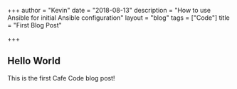 +++
author = "Kevin"
date = "2018-08-13"
description = "How to use Ansible for initial Ansible configuration"
layout = "blog"
tags = ["Code"]
title = "First Blog Post"

+++
## Hello World

This is the first Cafe Code blog post!